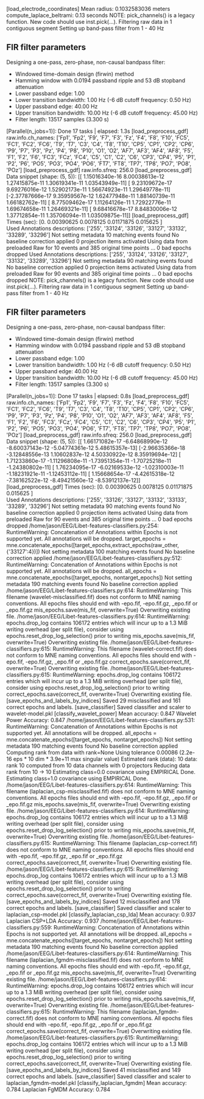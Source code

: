 [load_electrode_coordinates] Mean radius: 0.1032583036 meters
compute_laplace_beltrami: 0.13 seconds
NOTE: pick_channels() is a legacy function. New code should use inst.pick(...).
Filtering raw data in 1 contiguous segment
Setting up band-pass filter from 1 - 40 Hz

FIR filter parameters
---------------------
Designing a one-pass, zero-phase, non-causal bandpass filter:
- Windowed time-domain design (firwin) method
- Hamming window with 0.0194 passband ripple and 53 dB stopband attenuation
- Lower passband edge: 1.00
- Lower transition bandwidth: 1.00 Hz (-6 dB cutoff frequency: 0.50 Hz)
- Upper passband edge: 40.00 Hz
- Upper transition bandwidth: 10.00 Hz (-6 dB cutoff frequency: 45.00 Hz)
- Filter length: 13517 samples (3.300 s)

[Parallel(n_jobs=1)]: Done  17 tasks      | elapsed:    1.3s
[load_preprocess_gdf] raw.info.ch_names: ['Fp1', 'Fp2', 'F9', 'F7', 'F3', 'Fz', 'F4', 'F8', 'F10', 'FC5', 'FC1', 'FC2', 'FC6', 'T9', 'T7', 'C3', 'C4', 'T8', 'T10', 'CP5', 'CP1', 'CP2', 'CP6', 'P9', 'P7', 'P3', 'Pz', 'P4', 'P8', 'P10', 'O1', 'O2', 'AF7', 'AF3', 'AF4', 'AF8', 'F5', 'F1', 'F2', 'F6', 'FC3', 'FCz', 'FC4', 'C5', 'C1', 'C2', 'C6', 'CP3', 'CP4', 'P5', 'P1', 'P2', 'P6', 'PO5', 'PO3', 'PO4', 'PO6', 'FT7', 'FT8', 'TP7', 'TP8', 'PO7', 'PO8', 'POz']
[load_preprocess_gdf] raw.info.sfreq: 256.0
[load_preprocess_gdf] Data snippet (shape: (5, 5)):
[[ 1.15016340e-16  8.00038613e-12  1.27415875e-11  1.30619341e-11
   1.03543949e-11]
 [ 9.23109672e-17  9.69276016e-12  1.52902173e-11  1.56674923e-11
   1.29649778e-11]
 [-2.37787666e-17  9.35959567e-12  1.62477948e-11  1.88140739e-11
   1.66182762e-11]
 [ 8.77509462e-17  1.11264126e-11  1.72922776e-11  1.69674658e-11
   1.26469321e-11]
 [ 9.68416678e-17  8.84830006e-12  1.37712854e-11  1.35706094e-11
   1.03509875e-11]]
[load_preprocess_gdf] Times (sec): [0.         0.00390625 0.0078125  0.01171875 0.015625  ]   
Used Annotations descriptions: ['255', '33124', '33126', '33127', '33132', '33289', '33296']
Not setting metadata
10 matching events found
No baseline correction applied
0 projection items activated
Using data from preloaded Raw for 10 events and 385 original time points ...
0 bad epochs dropped
Used Annotations descriptions: ['255', '33124', '33126', '33127', '33132', '33289', '33296']
Not setting metadata
90 matching events found
No baseline correction applied
0 projection items activated
Using data from preloaded Raw for 90 events and 385 original time points ...
0 bad epochs dropped
NOTE: pick_channels() is a legacy function. New code should use inst.pick(...).
Filtering raw data in 1 contiguous segment
Setting up band-pass filter from 1 - 40 Hz

FIR filter parameters
---------------------
Designing a one-pass, zero-phase, non-causal bandpass filter:
- Windowed time-domain design (firwin) method
- Hamming window with 0.0194 passband ripple and 53 dB stopband attenuation
- Lower passband edge: 1.00
- Lower transition bandwidth: 1.00 Hz (-6 dB cutoff frequency: 0.50 Hz)
- Upper passband edge: 40.00 Hz
- Upper transition bandwidth: 10.00 Hz (-6 dB cutoff frequency: 45.00 Hz)
- Filter length: 13517 samples (3.300 s)

[Parallel(n_jobs=1)]: Done  17 tasks      | elapsed:    0.8s
[load_preprocess_gdf] raw.info.ch_names: ['Fp1', 'Fp2', 'F9', 'F7', 'F3', 'Fz', 'F4', 'F8', 'F10', 'FC5', 'FC1', 'FC2', 'FC6', 'T9', 'T7', 'C3', 'C4', 'T8', 'T10', 'CP5', 'CP1', 'CP2', 'CP6', 'P9', 'P7', 'P3', 'Pz', 'P4', 'P8', 'P10', 'O1', 'O2', 'AF7', 'AF3', 'AF4', 'AF8', 'F5', 'F1', 'F2', 'F6', 'FC3', 'FCz', 'FC4', 'C5', 'C1', 'C2', 'C6', 'CP3', 'CP4', 'P5', 'P1', 'P2', 'P6', 'PO5', 'PO3', 'PO4', 'PO6', 'FT7', 'FT8', 'TP7', 'TP8', 'PO7', 'PO8', 'POz']
[load_preprocess_gdf] raw.info.sfreq: 256.0
[load_preprocess_gdf] Data snippet (shape: (5, 5)):
[[ 1.66171082e-17 -6.64868990e-12 -8.60037143e-12 -5.04774361e-12
   5.48615357e-13]
 [-2.96635366e-18 -3.12848556e-13  1.10602837e-12  4.50330922e-12
   8.35919694e-12]
 [ 1.71233860e-17 -1.11296808e-11 -1.73951354e-11 -1.70725218e-11
  -1.24380802e-11]
 [ 1.76234095e-17 -6.02169533e-12 -1.02310003e-11 -1.18231921e-11
  -1.12453112e-11]
 [ 1.15668654e-17 -4.42615318e-12 -7.38162522e-12 -8.49421560e-12
  -8.53912137e-12]]
[load_preprocess_gdf] Times (sec): [0.         0.00390625 0.0078125  0.01171875 0.015625  ]   
Used Annotations descriptions: ['255', '33126', '33127', '33132', '33133', '33289', '33296']
Not setting metadata
90 matching events found
No baseline correction applied
0 projection items activated
Using data from preloaded Raw for 90 events and 385 original time points ...
0 bad epochs dropped
/home/jason/EEG/Libet-features-classifiers.py:254: RuntimeWarning: Concatenation of Annotations within Epochs is not supported yet. All annotations will be dropped.
  target_epochs = mne.concatenate_epochs([target_epochs,extract_epochs(raw_other,{'33127':4})])
Not setting metadata
100 matching events found
No baseline correction applied
/home/jason/EEG/Libet-features-classifiers.py:512: RuntimeWarning: Concatenation of Annotations within Epochs is not supported yet. All annotations will be dropped.
  all_epochs = mne.concatenate_epochs([target_epochs, nontarget_epochs])
Not setting metadata
190 matching events found
No baseline correction applied
/home/jason/EEG/Libet-features-classifiers.py:614: RuntimeWarning: This filename (wavelet-misclassified.fif) does not conform to MNE naming conventions. All epochs files should end with -epo.fif, -epo.fif.gz, _epo.fif or _epo.fif.gz
  mis_epochs.save(mis_fif, overwrite=True)
Overwriting existing file.
/home/jason/EEG/Libet-features-classifiers.py:614: RuntimeWarning: epochs.drop_log contains 106172 entries which will incur up to a 1.3 MiB writing overhead (per split file), consider using epochs.reset_drop_log_selection() prior to writing
  mis_epochs.save(mis_fif, overwrite=True)
Overwriting existing file.
/home/jason/EEG/Libet-features-classifiers.py:615: RuntimeWarning: This filename (wavelet-correct.fif) does not conform to MNE naming conventions. All epochs files should end with -epo.fif, -epo.fif.gz, _epo.fif or _epo.fif.gz
  correct_epochs.save(correct_fif, overwrite=True)
Overwriting existing file.
/home/jason/EEG/Libet-features-classifiers.py:615: RuntimeWarning: epochs.drop_log contains 106172 entries which will incur up to a 1.3 MiB writing overhead (per split file), consider using epochs.reset_drop_log_selection() prior to writing
  correct_epochs.save(correct_fif, overwrite=True)
Overwriting existing file.
[save_epochs_and_labels_by_indices] Saved 29 misclassified and 161 correct epochs and labels.
[save_classifier] Saved classifier and scaler to wavelet-model.pkl
[classify_wavelet_power] Mean accuracy: 0.847
Wavelet Power Accuracy: 0.847
/home/jason/EEG/Libet-features-classifiers.py:531: RuntimeWarning: Concatenation of Annotations within Epochs is not supported yet. All annotations will be dropped.
  all_epochs = mne.concatenate_epochs([target_epochs, nontarget_epochs])
Not setting metadata
190 matching events found
No baseline correction applied
Computing rank from data with rank=None
    Using tolerance 0.00086 (2.2e-16 eps * 10 dim * 3.9e+11  max singular value)
    Estimated rank (data): 10
    data: rank 10 computed from 10 data channels with 0 projectors
Reducing data rank from 10 -> 10
Estimating class=0.0 covariance using EMPIRICAL
Done.
Estimating class=1.0 covariance using EMPIRICAL
Done.
/home/jason/EEG/Libet-features-classifiers.py:614: RuntimeWarning: This filename (laplacian_csp-misclassified.fif) does not conform to MNE naming conventions. All epochs files should end with -epo.fif, -epo.fif.gz, _epo.fif or _epo.fif.gz
  mis_epochs.save(mis_fif, overwrite=True)
Overwriting existing file.
/home/jason/EEG/Libet-features-classifiers.py:614: RuntimeWarning: epochs.drop_log contains 106172 entries which will incur up to a 1.3 MiB writing overhead (per split file), consider using epochs.reset_drop_log_selection() prior to writing
  mis_epochs.save(mis_fif, overwrite=True)
Overwriting existing file.
/home/jason/EEG/Libet-features-classifiers.py:615: RuntimeWarning: This filename (laplacian_csp-correct.fif) does not conform to MNE naming conventions. All epochs files should end with -epo.fif, -epo.fif.gz, _epo.fif or _epo.fif.gz
  correct_epochs.save(correct_fif, overwrite=True)
Overwriting existing file.
/home/jason/EEG/Libet-features-classifiers.py:615: RuntimeWarning: epochs.drop_log contains 106172 entries which will incur up to a 1.3 MiB writing overhead (per split file), consider using epochs.reset_drop_log_selection() prior to writing
  correct_epochs.save(correct_fif, overwrite=True)
Overwriting existing file.
[save_epochs_and_labels_by_indices] Saved 12 misclassified and 178 correct epochs and labels.
[save_classifier] Saved classifier and scaler to laplacian_csp-model.pkl
[classify_laplacian_csp_lda] Mean accuracy: 0.937
Laplacian CSP+LDA Accuracy: 0.937
/home/jason/EEG/Libet-features-classifiers.py:559: RuntimeWarning: Concatenation of Annotations within Epochs is not supported yet. All annotations will be dropped.
  all_epochs = mne.concatenate_epochs([target_epochs, nontarget_epochs])
Not setting metadata
190 matching events found
No baseline correction applied
/home/jason/EEG/Libet-features-classifiers.py:614: RuntimeWarning: This filename (laplacian_fgmdm-misclassified.fif) does not conform to MNE naming conventions. All epochs files should end with -epo.fif, -epo.fif.gz, _epo.fif or _epo.fif.gz
  mis_epochs.save(mis_fif, overwrite=True)
Overwriting existing file.
/home/jason/EEG/Libet-features-classifiers.py:614: RuntimeWarning: epochs.drop_log contains 106172 entries which will incur up to a 1.3 MiB writing overhead (per split file), consider using epochs.reset_drop_log_selection() prior to writing
  mis_epochs.save(mis_fif, overwrite=True)
Overwriting existing file.
/home/jason/EEG/Libet-features-classifiers.py:615: RuntimeWarning: This filename (laplacian_fgmdm-correct.fif) does not conform to MNE naming conventions. All epochs files should end with -epo.fif, -epo.fif.gz, _epo.fif or _epo.fif.gz
  correct_epochs.save(correct_fif, overwrite=True)
Overwriting existing file.
/home/jason/EEG/Libet-features-classifiers.py:615: RuntimeWarning: epochs.drop_log contains 106172 entries which will incur up to a 1.3 MiB writing overhead (per split file), consider using epochs.reset_drop_log_selection() prior to writing
  correct_epochs.save(correct_fif, overwrite=True)
Overwriting existing file.
[save_epochs_and_labels_by_indices] Saved 41 misclassified and 149 correct epochs and labels.
[save_classifier] Saved classifier and scaler to laplacian_fgmdm-model.pkl
[classify_laplacian_fgmdm] Mean accuracy: 0.784
Laplacian FgMDM Accuracy: 0.784